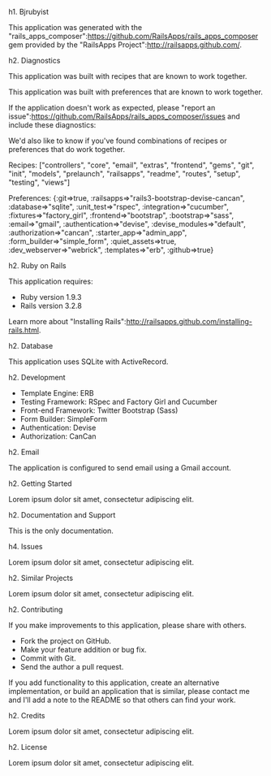 h1. Bjrubyist

This application was generated with the "rails_apps_composer":https://github.com/RailsApps/rails_apps_composer gem provided by the "RailsApps Project":http://railsapps.github.com/.

h2. Diagnostics

This application was built with recipes that are known to work together.

This application was built with preferences that are known to work together.

If the application doesn't work as expected, please "report an issue":https://github.com/RailsApps/rails_apps_composer/issues and include these diagnostics:

We'd also like to know if you've found combinations of recipes or preferences that do work together.

Recipes:
["controllers", "core", "email", "extras", "frontend", "gems", "git", "init", "models", "prelaunch", "railsapps", "readme", "routes", "setup", "testing", "views"]

Preferences:
{:git=>true, :railsapps=>"rails3-bootstrap-devise-cancan", :database=>"sqlite", :unit_test=>"rspec", :integration=>"cucumber", :fixtures=>"factory_girl", :frontend=>"bootstrap", :bootstrap=>"sass", :email=>"gmail", :authentication=>"devise", :devise_modules=>"default", :authorization=>"cancan", :starter_app=>"admin_app", :form_builder=>"simple_form", :quiet_assets=>true, :dev_webserver=>"webrick", :templates=>"erb", :github=>true}

h2. Ruby on Rails

This application requires:

* Ruby version 1.9.3
* Rails version 3.2.8

Learn more about "Installing Rails":http://railsapps.github.com/installing-rails.html.

h2. Database

This application uses SQLite with ActiveRecord.

h2. Development

* Template Engine: ERB
* Testing Framework: RSpec and Factory Girl and Cucumber
* Front-end Framework: Twitter Bootstrap (Sass)
* Form Builder: SimpleForm
* Authentication: Devise
* Authorization: CanCan

h2. Email

The application is configured to send email using a Gmail account.

h2. Getting Started

Lorem ipsum dolor sit amet, consectetur adipiscing elit.

h2. Documentation and Support

This is the only documentation.

h4. Issues

Lorem ipsum dolor sit amet, consectetur adipiscing elit.

h2. Similar Projects

Lorem ipsum dolor sit amet, consectetur adipiscing elit.

h2. Contributing

If you make improvements to this application, please share with others.

* Fork the project on GitHub.
* Make your feature addition or bug fix.
* Commit with Git.
* Send the author a pull request.

If you add functionality to this application, create an alternative implementation, or build an application that is similar, please contact me and I'll add a note to the README so that others can find your work.

h2. Credits

Lorem ipsum dolor sit amet, consectetur adipiscing elit.

h2. License

Lorem ipsum dolor sit amet, consectetur adipiscing elit.